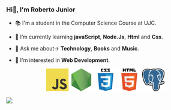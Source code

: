 ### Hi👋, I'm Roberto Junior

- 📚 I'm a student in the Computer Science Course at UJC.
- 🌱 I’m currently learning **javaScript**, **Node.Js**, **Html** and **Css**.
- 💬 Ask me about-> **Technology**, **Books** and **Music**.
- 🌱 I'm interested in **Web Development**. 

 
 
 
 
   <p align="center">
    <img src="https://raw.githubusercontent.com/github/explore/80688e429a7d4ef2fca1e82350fe8e3517d3494d/topics/javascript/javascript.png" alt="javascript" width="60" height="60"/>
    <img src="https://raw.githubusercontent.com/github/explore/80688e429a7d4ef2fca1e82350fe8e3517d3494d/topics/nodejs/nodejs.png" alt="nodejs" width="60" height="60"/>
    <img src="https://raw.githubusercontent.com/github/explore/80688e429a7d4ef2fca1e82350fe8e3517d3494d/topics/css/css.png" alt="css" width="60" height="60"/>
    <img src="https://raw.githubusercontent.com/github/explore/80688e429a7d4ef2fca1e82350fe8e3517d3494d/topics/html/html.png" alt="html5" width="60" height="60"/>
    <img src="https://raw.githubusercontent.com/github/explore/80688e429a7d4ef2fca1e82350fe8e3517d3494d/topics/postgresql/postgresql.png" alt="postgresql" width="60" height="60"/>
</p>



<p>
<img src="https://github-readme-stats.vercel.app/api?username=robertojuniorn&&show_icons=true&title_color=ffffff&icon_color=bb2acf&text_color=daf7dc&bg_color=191919">
</P>
